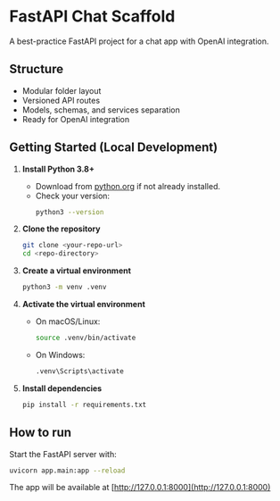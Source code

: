 # FastAPI Chat Scaffold

A best-practice FastAPI project for a chat app with OpenAI integration.

## Structure
- Modular folder layout
- Versioned API routes
- Models, schemas, and services separation
- Ready for OpenAI integration

## Getting Started (Local Development)

1. **Install Python 3.8+**
   - Download from [python.org](https://www.python.org/downloads/) if not already installed.
   - Check your version:
     ```bash
     python3 --version
     ```

2. **Clone the repository**
   ```bash
   git clone <your-repo-url>
   cd <repo-directory>
   ```

3. **Create a virtual environment**
   ```bash
   python3 -m venv .venv
   ```

4. **Activate the virtual environment**
   - On macOS/Linux:
     ```bash
     source .venv/bin/activate
     ```
   - On Windows:
     ```cmd
     .venv\Scripts\activate
     ```

5. **Install dependencies**
   ```bash
   pip install -r requirements.txt
   ```

## How to run

Start the FastAPI server with:
```bash
uvicorn app.main:app --reload
```

The app will be available at [http://127.0.0.1:8000](http://127.0.0.1:8000)
